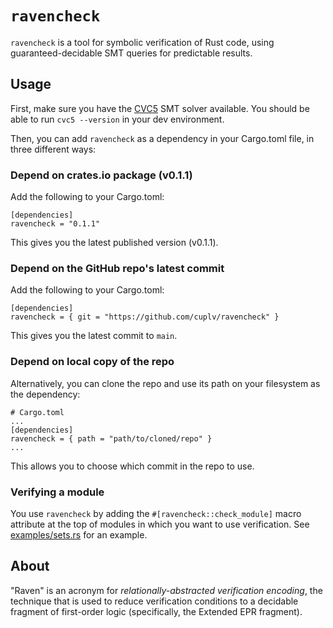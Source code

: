 # `ravencheck`

`ravencheck` is a tool for symbolic verification of Rust code, using guaranteed-decidable SMT queries for predictable results.

## Usage

First, make sure you have the [CVC5](https://cvc5.github.io/) SMT
solver available. You should be able to run `cvc5 --version` in your
dev environment.

Then, you can add `ravencheck` as a dependency in your Cargo.toml
file, in three different ways:

### Depend on crates.io package (v0.1.1)

Add the following to your Cargo.toml:

```
[dependencies]
ravencheck = "0.1.1"
```

This gives you the latest published version (v0.1.1).

### Depend on the GitHub repo's latest commit

Add the following to your Cargo.toml:

```
[dependencies]
ravencheck = { git = "https://github.com/cuplv/ravencheck" }
```

This gives you the latest commit to `main`.

### Depend on local copy of the repo

Alternatively, you can clone the repo and use its path on your
filesystem as the dependency:

```
# Cargo.toml
...
[dependencies]
ravencheck = { path = "path/to/cloned/repo" }
...
```

This allows you to choose which commit in the repo to use.

### Verifying a module

You use `ravencheck` by adding the `#[ravencheck::check_module]` macro
attribute at the top of modules in which you want to use
verification. See [examples/sets.rs](./examples/sets.rs) for an
example.

## About

"Raven" is an acronym for *relationally-abstracted verification
encoding*, the technique that is used to reduce verification
conditions to a decidable fragment of first-order logic (specifically,
the Extended EPR fragment).
